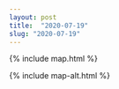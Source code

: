 ```yaml
---
layout: post
title:  "2020-07-19"
slug: "2020-07-19"
---
```

{% include map.html %}

{% include map-alt.html %}
